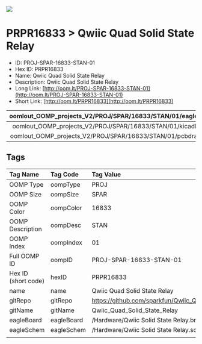 


  
![][im]
# PRPR16833 > Qwiic Quad Solid State Relay

- ID: PROJ-SPAR-16833-STAN-01
- Hex ID: PRPR16833
- Name: Qwiic Quad Solid State Relay
- Description: Qwiic Quad Solid State Relay
- Long Link: [http://oom.lt/PROJ-SPAR-16833-STAN-01](http://oom.lt/PROJ-SPAR-16833-STAN-01)
- Short Link: [http://oom.lt/PRPR16833](http://oom.lt/PRPR16833)
  

|oomlout_OOMP_projects_V2/PROJ/SPAR/16833/STAN/01/eagleImage.png|oomlout_OOMP_projects_V2/PROJ/SPAR/16833/STAN/01/eagleSchemImage.png|oomlout_OOMP_projects_V2/PROJ/SPAR/16833/STAN/01/kicadPcb3dFront.png|oomlout_OOMP_projects_V2/PROJ/SPAR/16833/STAN/01/kicadPcb3dBack.png|
| :---: | :---: | :---: | :---: |
|oomlout_OOMP_projects_V2/PROJ/SPAR/16833/STAN/01/kicadPcb3d.png|oomlout_OOMP_projects_V2/PROJ/SPAR/16833/STAN/01/bomBack.png|oomlout_OOMP_projects_V2/PROJ/SPAR/16833/STAN/01/bomFront.png|oomlout_OOMP_projects_V2/PROJ/SPAR/16833/STAN/01/pcbdraw.svg|
|oomlout_OOMP_projects_V2/PROJ/SPAR/16833/STAN/01/pcbdrawBack.svg||||

## Tags
  

|Tag Name|Tag Code|Tag Value|
| :--- | :--- | :--- |
|OOMP Type|oompType|PROJ|
|OOMP Size|oompSize|SPAR|
|OOMP Color|oompColor|16833|
|OOMP Description|oompDesc|STAN|
|OOMP Index|oompIndex|01|
|Full OOMP ID|oompID|PROJ-SPAR-16833-STAN-01|
|Hex ID (short code)|hexID|PRPR16833|
|name|name|Qwiic Quad Solid State Relay|
|gitRepo|gitRepo|https://github.com/sparkfun/Qwiic_Quad_Solid_State_Relay|
|gitName|gitName|Qwiic_Quad_Solid_State_Relay|
|eagleBoard|eagleBoard|/Hardware/Qwiic Solid State Relay.brd|
|eagleSchem|eagleSchem|/Hardware/Qwiic Solid State Relay.sch|
||||



[im]: PROJ/SPAR/16833/STAN/01/kicadPcb3d_450.png
